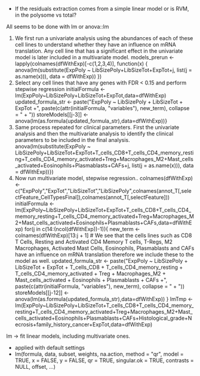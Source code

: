- If the residuals extraction comes from a simple linear model or is RVM, in the polysome vs total?

All seems to be done with lm or anova::lm

1. We first run a univariate analysis using the abundances of each of these cell lines to understand whether they have an influence on mRNA translation. Any cell line that has a significant effect in the univariate model is later included in a multivariate model. 
	models_prerun <- lapply(colnames(dfWithExp)[-c(1,2,3,4)], function(x) {
      anova(lm(substitute(ExpPoly ~ LibSizePoly+LibSizeTot+ExpTot+j, list(j = as.name(x))), data = dfWithExp))
    })
2. Select any cell lines that have any genes with FDR < 0.15 and perform stepwise regression
	initialFormula <- lm(ExpPoly~LibSizePoly+LibSizeTot+ExpTot,data=dfWithExp)
	       updated_formula_str <- paste("ExpPoly ~ LibSizePoly + LibSizeTot + ExpTot +", paste(c(attr(initialFormula, "variables"), new_term), collapse = " + "))
      storeModels[[j-3]] <- anova(lm(as.formula(updated_formula_str),data=dfWithExp))}
3. Same process repeated for clinical parameters. First the univariate analysis and then the multivariate analysis to identify the clinical parameters to be included in the final analysis. 
      anova(lm(substitute(ExpPoly ~ LibSizePoly+LibSizeTot+ExpTot+T_cells_CD8+T_cells_CD4_memory_resting+T_cells_CD4_memory_activated+Treg+Macrophages_M2+Mast_cells_activated+Eosinophils+Plasmablasts+CAFs+j, list(j = as.name(x))), data = dfWithExp))})
4. Now run multivariate model, stepwise regression.. 
		    colnames(dfWithExp) <-c("ExpPoly","ExpTot","LibSizeTot","LibSizePoly",colnames(annot_T[,selectFeature_CellTypesFinal]),colnames(annot_T[,selectFeature]))
    initialFormula <- lm(ExpPoly~LibSizePoly+LibSizeTot+ExpTot+T_cells_CD8+T_cells_CD4_memory_resting+T_cells_CD4_memory_activated+Treg+Macrophages_M2+Mast_cells_activated+Eosinophils+Plasmablasts+CAFs,data=dfWithExp)
    for(j in c(14:(ncol(dfWithExp))-1)){
       new_term <- colnames(dfWithExp)[13:j + 1]
       # We see that the cells lines such as CD8 T Cells, Resting and Activated CD4 Memory T cells, T-Regs, M2 Macrophages, Activated Mast Cells, Eosinophils, Plasmablasts and CAFs have an influence on mRNA translation therefore we include these to the model as well. 
       updated_formula_str <- paste("ExpPoly ~ LibSizePoly + LibSizeTot + ExpTot + T_cells_CD8 + T_cells_CD4_memory_resting + T_cells_CD4_memory_activated + Treg + Macrophages_M2 + Mast_cells_activated + Eosinophils + Plasmablasts + CAFs +", paste(c(attr(initialFormula, "variables"), new_term), collapse = " + "))
      storeModels[[j-12]] <- anova(lm(as.formula(updated_formula_str),data=dfWithExp))
      }
    lmTmp <- lm(ExpPoly~LibSizePoly+LibSizeTot+T_cells_CD8+T_cells_CD4_memory_resting+T_cells_CD4_memory_activated+Treg+Macrophages_M2+Mast_cells_activated+Eosinophils+Plasmablasts+CAFs+Histological_grade+Necrosis+family_history_cancer+ExpTot,data=dfWithExp)

lm -> fit linear models, including multivariate ones. 
* applied with default settings
* lm(formula, data, subset, weights, na.action,
   method = "qr", model = TRUE, x = FALSE, y = FALSE, qr = TRUE,
   singular.ok = TRUE, contrasts = NULL, offset, ...)